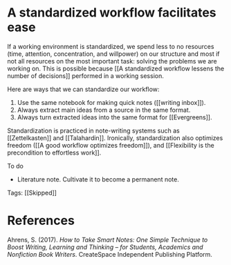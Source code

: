 # A standardized workflow facilitates ease

If a working environment is standardized, we spend less to no resources (time, attention, concentration, and willpower) on our structure and most if not all resources on the most important task: solving the problems we are working on. This is possible because [[A standardized workflow lessens the number of decisions]] performed in a working session.

Here are ways that we can standardize our workflow:

1. Use the same notebook for making quick notes ([[writing inbox]]).
2. Always extract main ideas from a source in the same format.
3. Always turn extracted ideas into the same format for [[Evergreens]].

Standardization is practiced in note-writing systems such as [[Zettelkasten]] and [[Talahardin]]. Ironically, standardization also optimizes freedom ([[A good workflow optimizes freedom]]), and [[Flexibility is the precondition to effortless work]].

To do

- Literature note. Cultivate it to become a permanent note.

Tags: [[Skipped]]

# References

Ahrens, S. (2017). *How to Take Smart Notes: One Simple Technique to Boost Writing, Learning and Thinking – for Students, Academics and Nonfiction Book Writers*. CreateSpace Independent Publishing Platform.

